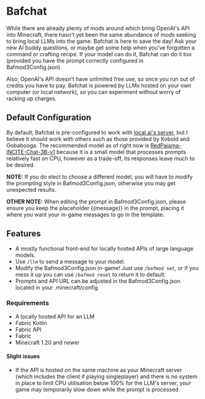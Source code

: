 # Bafchat
While there are already plenty of mods around which bring OpenAI's API into Minecraft, there hasn't yet been the same abundance of mods seeking to bring local LLMs into the game. Bafchat is here to save the day! Ask your new AI buddy questions, or maybe get some help when you've forgotten a command or crafting recipe. If your model can do it, Bafchat can do it too (provided you have the prompt correctly configured in Bafmod3Config.json).

Also, OpenAI's API doesn't have unlimited free use, so once you run out of credits you have to pay. Bafchat is powered by LLMs hosted on your own computer (or local network), so you can experiment without worry of racking up charges.
## Default Configuration
By default, Bafchat is pre-configured to work with [local.ai's server](https://github.com/louisgv/local.ai), but I believe it should work with others such as those provided by Kobold and Oobabooga.
The recommended model as of right now is [RedPajama-INCITE-Chat-3B-v1](https://huggingface.co/rustformers/redpajama-3b-ggml/blob/main/RedPajama-INCITE-Chat-3B-v1-q4_0.bin) because it is a small model that processes prompts relatively fast on CPU, however as a trade-off, its responses leave much to be desired.

**NOTE:** If you do elect to choose a different model, you will have to modify the prompting style in Bafmod3Config.json, otherwise you may get unexpected results.

**OTHER NOTE:** When editing the prompt in Bafmod3Config.json, please ensure you keep the placeholder {{message}} in the prompt, placing it where you want your in-game messages to go in the template.
## Features
* A mostly functional front-end for locally hosted APIs of large language models.
* Use `/llm` to send a message to your model.
* Modify the Bafmod3Config.json in-game! Just use `/bafmod set`, or if you mess it up you can use `/bafmod reset` to return it to default.
* Prompts and API URL can be adjusted in the Bafmod3Config.json located in your .minecraft/config
### Requirements
* A locally hosted API for an LLM
* Fabric Kotlin
* Fabric API
* Fabric
* Minecraft 1.20 and newer
#### Slight issues
* If the API is hosted on the same machine as your Minecraft server (which includes the client if playing singleplayer) and there is no system in place to limit CPU utilisation below 100% for the LLM's server, your game may temporarily slow down while the prompt is processed.
